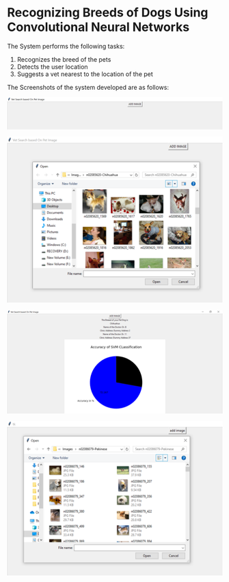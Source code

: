 # Recognizing Breeds of Dogs Using Convolutional Neural Networks 

The System performs the following tasks:
1) Recognizes the breed of the pets
2) Detects the user location 
3) Suggests a vet nearest to the location of the pet 

The Screenshots of the system developed are as follows:

![](https://github.com/sneha-almeida/Pet-Recognition/blob/main/ss-1-final.PNG)

![](https://github.com/sneha-almeida/Pet-Recognition/blob/main/ss-2-final.PNG)

![](https://github.com/sneha-almeida/Pet-Recognition/blob/main/ss-3-final.PNG)

![](https://github.com/sneha-almeida/Pet-Recognition/blob/main/ss2_output.PNG)
